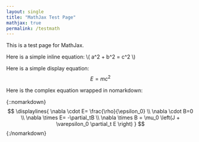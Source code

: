 ```yaml
---
layout: single
title: "MathJax Test Page"
mathjax: true
permalink: /testmath
---
```


This is a test page for MathJax.

Here is a simple inline equation: \\( a^2 + b^2 = c^2 \\)

Here is a simple display equation:
$$
E = mc^2
$$

Here is the complex equation wrapped in nomarkdown:

{::nomarkdown}
$$
\displaylines{
\nabla \cdot E= \frac{\rho}{\epsilon_0} \\
\nabla \cdot B=0 \\
\nabla \times E= -\partial_tB \\
\nabla \times B  = \mu_0 \left(J + \varepsilon_0 \partial_t E \right)
}
$$
{:/nomarkdown}
